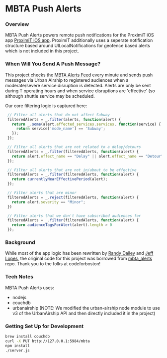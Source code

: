 MBTA Push Alerts
===========

### Overview
MBTA Push Alerts powers remote push notifications for the ProximiT iOS app [ProximiT iOS app](http://www.proximitapp.com "ProximiT's Homepage"). ProximiT additionally uses a seperate notification structure based around UILocalNotifications for geofence based alerts which is not included in this project.

### When Will You Send A Push Message?
This project checks the [MBTA Alerts Feed](http://realtime.mbta.com/developer/api/v1/alerts?api_key=wX9NwuHnZU2ToO7GmGR9uw "MBTA Alerts Feed") every minute and sends push messages via Urban Airship to registered audiences when a moderate/severe service disruption is detected. Alerts are only be sent during T operating hours and when service disruptions are 'effective' (so although shuttle service may be scheduled.

Our core filtering logic is captured here:

 ```javascript
  // Filter all alerts that do not affect Subway
  filteredAlerts = _.filter(alerts, function(alert) {
    return _.some(alert.affected_services.services, function(service) {
      return service['mode_name'] == 'Subway';
    });
  });

  // Filter all alerts that are not related to a delay/detours
  filteredAlerts = _.filter(filteredAlerts, function(alert) {
    return alert.effect_name == "Delay" || alert.effect_name == "Detour";
  });

  // Filter all alerts that are not in/about to be effective
  filteredAlerts = _.filter(filteredAlerts, function(alert) {
    return currentlyNearEffectivePeriod(alert);
  });

  // Filter alerts that are minor
  filteredAlerts = _.reject(filteredAlerts, function(alert) {
    return alert.severity == "Minor";
  })

  // Filter alerts that we don't have subscribed audiences for
  filteredAlerts = _.filter(filteredAlerts, function(alert) {
    return audienceTagsForAlert(alert).length > 0
  });
 ```

### Background 

While most of the app logic has been rewritten by [Randy Dailey](https://github.com/randydailey) and [Jeff Lopes](https://github.com/jefflopes), the original code for this project was borrowed from [mbta_alerts](https://github.com/codeforboston/mbta-alerts "MBTA Alerts Repo") repo. Thank you to the folks at codeforboston!

### Tech Notes

MBTA Push Alerts uses:

+ nodejs
+ couchdb
+ urbanairship (NOTE: We modified the urban-airship node module to use v3 of the UrbanAirship API and then directly included it in the project)

### Getting Set Up for Development

```bash
brew install couchdb
curl -X PUT http://127.0.0.1:5984/mbta
npm install
./server.js
```

